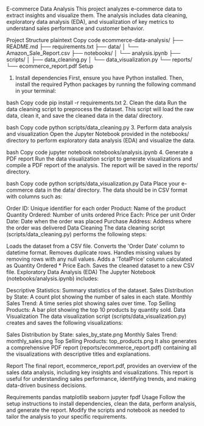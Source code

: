 E-commerce Data Analysis
This project analyzes e-commerce data to extract insights and visualize them. The analysis includes data cleaning, exploratory data analysis (EDA), and visualization of key metrics to understand sales performance and customer behavior.

Project Structure
plaintext
Copy code
ecommerce-data-analysis/
├── README.md
├── requirements.txt
├── data/
│   └── Amazon_Sale_Report.csv
├── notebooks/
│   └── analysis.ipynb
├── scripts/
│   ├── data_cleaning.py
│   └── data_visualization.py
└── reports/
    └── ecommerce_report.pdf
Setup
1. Install dependencies
First, ensure you have Python installed. Then, install the required Python packages by running the following command in your terminal:

bash
Copy code
pip install -r requirements.txt
2. Clean the data
Run the data cleaning script to preprocess the dataset. This script will load the raw data, clean it, and save the cleaned data in the data/ directory.

bash
Copy code
python scripts/data_cleaning.py
3. Perform data analysis and visualization
Open the Jupyter Notebook provided in the notebooks/ directory to perform exploratory data analysis (EDA) and visualize the data.

bash
Copy code
jupyter notebook notebooks/analysis.ipynb
4. Generate a PDF report
Run the data visualization script to generate visualizations and compile a PDF report of the analysis. The report will be saved in the reports/ directory.

bash
Copy code
python scripts/data_visualization.py
Data
Place your e-commerce data in the data/ directory. The data should be in CSV format with columns such as:

Order ID: Unique identifier for each order
Product: Name of the product
Quantity Ordered: Number of units ordered
Price Each: Price per unit
Order Date: Date when the order was placed
Purchase Address: Address where the order was delivered
Data Cleaning
The data cleaning script (scripts/data_cleaning.py) performs the following steps:

Loads the dataset from a CSV file.
Converts the 'Order Date' column to datetime format.
Removes duplicate rows.
Handles missing values by removing rows with any null values.
Adds a 'TotalPrice' column calculated as Quantity Ordered * Price Each.
Saves the cleaned dataset to a new CSV file.
Exploratory Data Analysis (EDA)
The Jupyter Notebook (notebooks/analysis.ipynb) includes:

Descriptive Statistics: Summary statistics of the dataset.
Sales Distribution by State: A count plot showing the number of sales in each state.
Monthly Sales Trend: A time series plot showing sales over time.
Top Selling Products: A bar plot showing the top 10 products by quantity sold.
Data Visualization
The data visualization script (scripts/data_visualization.py) creates and saves the following visualizations:

Sales Distribution by State: sales_by_state.png
Monthly Sales Trend: monthly_sales.png
Top Selling Products: top_products.png
It also generates a comprehensive PDF report (reports/ecommerce_report.pdf) containing all the visualizations with descriptive titles and explanations.

Report
The final report, ecommerce_report.pdf, provides an overview of the sales data analysis, including key insights and visualizations. This report is useful for understanding sales performance, identifying trends, and making data-driven business decisions.

Requirements
pandas
matplotlib
seaborn
jupyter
fpdf
Usage
Follow the setup instructions to install dependencies, clean the data, perform analysis, and generate the report. Modify the scripts and notebook as needed to tailor the analysis to your specific requirements.

